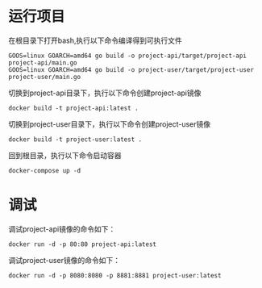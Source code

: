 # 运行项目
在根目录下打开bash,执行以下命令编译得到可执行文件
```shell
GOOS=linux GOARCH=amd64 go build -o project-api/target/project-api project-api/main.go
GOOS=linux GOARCH=amd64 go build -o project-user/target/project-user project-user/main.go
```
切换到project-api目录下，执行以下命令创建project-api镜像
```shell
docker build -t project-api:latest .
```

切换到project-user目录下，执行以下命令创建project-user镜像
```shell
docker build -t project-user:latest .
```

回到根目录，执行以下命令启动容器
```shell
docker-compose up -d
```
# 调试
调试project-api镜像的命令如下：
```shell
docker run -d -p 80:80 project-api:latest
```

调试project-user镜像的命令如下：
```shell
docker run -d -p 8080:8080 -p 8881:8881 project-user:latest
```